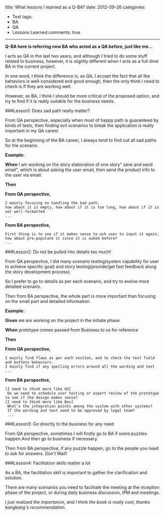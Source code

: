 title: What lessons I learned as a Q-BA?
date: 2012-09-26
categories:
- Test
tags:
- BA
- QA
- Lessons Learned
comments: true
---

**Q-BA here is referring new BA who acted as a QA before, just like me...**

I acts as QA in the last two years, and although I tried to do some stuff related to business, however, it is slightly different when I acts as a full-time BA in the current project.

In one word, I think the difference is, as QA, I accept the fact that all the behaviors is well-considered and good enough, then the only think I need to check is if they are working well.

However, as BA, I think I should be more critical of the proposed option, and try to find if it is really suitable for the business needs.

###Lesson1: Does sad path really matter?

From QA perspective, especially when most of happy path is guaranteed by kinds of tests, then finding evil scenarios to break the application is really important in my QA career.

So at the beginning of the BA career, I always tend to find out all sad paths for the scenario.

**Example:**

**When** I am working on the story elaboration of one story" save and send email", which is about asking the user email, then send the product info to the user via email.

**Then**

**From QA perspective,**

	I mainly focusing on handling the bad path,
	how about it is empty, how about if it is too long, how about if it is not well-formatted
	...
      
**From BA perspective,**

	First thing is to see if it makes sense to ask user to input it again,
	how about pre-populate it since it is asked before? 
    ...

###Lesson2: Do not be pulled into details too much!

From QA perspective, I did many scenario testing(system capability for user to achieve specific goal) and story testing(provide/get fast feedback along the story development process). 

So I prefer to go to details as per each scenario, and try to evolve more detailed scenario.
 
Then from BA perspective, the whole part is more important than focusing on the small part and detailed information.

**Example:**

**Given** we are working on the project in the initiate phase

**When** prototype comes passed from Business to us for reference

**Then**

**From QA perspective,**

	I mainly find flaws as per each section, and to check the text field and buttons behaviors.
	I mainly find if any spelling errors around all the wording and text
	...
	
**From BA perspective,**

	[I need to think more like UX]
     Do we need to schedule user testing or expert review of the prototype to see if the design makes sense?
    [I need to think more like Dev]
     What's the integration points among the system with other systems?
     If the wording and text need to be approved by legal team?
     ...
 
###Lesson3: Go directly to the business for any need

From QA perspective, sometimes I will firstly go to BA if some puzzles happen.And then go to business if necessary.

Then from BA perspective, if any puzzle happen, go to the people you need to ask for answers. Don't Wait!

###Lesson4: Facilitation skills matter a lot

As a BA, the facilitation skill is important to gather the clarification and solution.

There are many scenarios you need to facilitate the meeting at the inception phase of the project, or during daily business discussion, IPM and meetings.

*I just realized the importance, and I think the book <the secret of Facilitation> is really cool, thanks kangkang's recommendation.*
